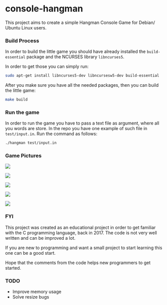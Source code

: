 # console-hangman

This project aims to create a simple Hangman Console Game for Debian/ Ubuntu Linux users.

### Build Process

In order to build the little game you should have already installed the ` build-essential ` package and the NCURSES library ` libncurses5 `.

In order to get those you can simply run:

```bash
sudo apt-get install libncurses5-dev libncursesw5-dev build-essential
```

After you make sure you have all the needed packages, then you can build the little game:

```bash
make build
```

### Run the game

In order to run the game you have to pass a text file as argument, where all you words are store. In the repo you have one example of such file in ` test/input.in `. Run the command as follows:

```bash
./hangman test/input.in
```

### Game Pictures

![](https://drive.google.com/uc?export=view&id=1tOyOCbb_uSsu6cX8jfSurs3MJV8Wgj4A)

![](https://drive.google.com/uc?export=view&id=1PFUShtQYURejYSnEISN2wqdiRAmaBhZB)

![](https://drive.google.com/uc?export=view&id=1gWT8U1gu6TLaeU1KFjcrUSbu5YZQ9qaZ)

![](https://drive.google.com/uc?export=view&id=1nqvWACB93vteAPnRqo-DLAs_fQmrY19z)

![](https://drive.google.com/uc?export=view&id=1tOyOCbb_uSsu6cX8jfSurs3MJV8Wgj4A)


### FYI

This project was created as an educational project in order to get familiar with the C programming language, back in 2017. The code is not very well written and can be improved a lot.

If you are new to programming and want a small project to start learning this one can be a good start.

Hope that the comments from the code helps new programmers to get started.

### TODO
* Improve memory usage
* Solve resize bugs
